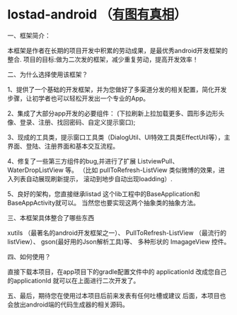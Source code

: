 # lostad-android （<a href="http://weibo.com/lostbottle">有图有真相</a>）

一、框架简介：

本框架是作者在长期的项目开发中积累的劳动成果，是最优秀android开发框架的整合.
项目的目标:做为二次发的框架，减少重复劳动，提高开发效率！


二、为什么选择使用该框架？

1、提供了一个基础的开发框架，并为您做好了多渠道分发的相关配置，简化开发步骤，让初学者也可以轻松开发出一个专业的App。


2、集成了大部分app开发的必要组件：
   (下拉刷新上拉加载更多、圆形多边形头像、登录、注册、找回密码、自定义提示窗口);

3、现成的工具类，提示窗口工具类（DialogUtil、UI特效工具类EffectUtil等），主界面、登陆、注册界面和基本交互流程。

4、修复了一些第三方组件的bug,并进行了扩展 ListviewPull、WaterDropListView 等。
（比如 pullToRefresh-ListView 类似微博的效果，进入列表自动展现刷新提示， 滚动到地步自动出现loadding）.

5、良好的架构，您直接继承listad 这个lib工程中的BaseApplication和BaseAppActivity就可以。
   当然您也要实现这两个抽象类的抽象方法。


三、本框架具体整合了哪些东西

xutils （最著名的android开发框架之一）、
PullToRefresh-ListView （最流行的listView）、
gson(最好用的Json解析工具)等、
多种形状的 ImagageView 控件。

四、如何使用？

直接下载本项目，在app项目下的gradle配置文件中的 applicationId 改成您自己的applicationId
就可以在上面进行二次开发了。


五、最后，期待您在使用过本项目后前来发表有任何吐槽或建议
   后面，本项目也会放出android端的代码生成器的相关源码。